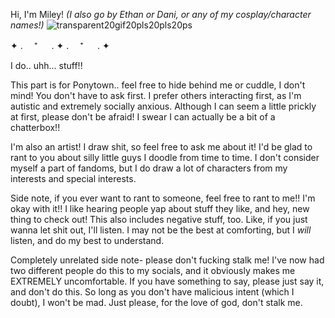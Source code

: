 Hi, I'm Miley! _(I also go by Ethan or Dani, or any of my cosplay/character names!)_
![transparent20gif20pls20pls20ps](https://github.com/beneaththeruins/beneaththeruins/assets/168768814/47e3a159-07a2-4f59-9057-928db5ddef09)

✦ . 　⁺ 　 . ✦ . 　⁺ 　 . ✦

I do.. uhh... stuff!!

This part is for Ponytown.. feel free to hide behind me or cuddle, I don't mind! You don't have to ask first.
I prefer others interacting first, as I'm autistic and extremely socially anxious. Although I can seem a little prickly at first, please don't be afraid! I swear I can actually be a bit of a chatterbox!!

I'm also an artist! I draw shit, so feel free to ask me about it! I'd be glad to rant to you about silly little guys I doodle from time to time. I don't consider myself a part of fandoms, but I do draw
a lot of characters from my interests and special interests. 

Side note, if you ever want to rant to someone, feel free to rant to me!! I'm okay with it!! I like hearing people yap about stuff they like, and hey, new thing to check out! This also includes negative stuff, too. Like, if you just wanna let shit out, I'll listen. I may not be the best at comforting, but I _will_ listen, and do my best to understand.

Completely unrelated side note- please don't fucking stalk me! I've now had two different people do this to my socials, and it obviously makes me EXTREMELY uncomfortable. If you have something to say, please just say it, and don't do this. So long as you don't have malicious intent (which I doubt), I won't be mad. Just please, for the love of god, don't stalk me.
<!---
beneaththeruins/beneaththeruins is a ✨ special ✨ repository because its `README.md` (this file) appears on your GitHub profile.
You can click the Preview link to take a look at your changes.
--->


